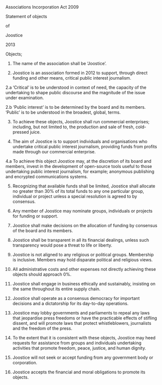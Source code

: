 Associations Incorporation Act 2009


Statement of objects

of

Joostice

2013


Objects;

1.  The name of the association shall be ‘Joostice’.

2.  Joostice is an association formed in 2012 to support, through direct funding and other means, critical public interest journalism.

2.a  ‘Critical’ is to be understood in context of need, the capacity of the undertaking to shape public discourse and the magnitude of the issue under examination.

2.b 	‘Public interest’ is to be determined by the board and its members. ‘Public’ is to be understood in the broadest, global, terms.

3.	To achieve these objects, Joostice shall run commercial enterprises; including, but not limited to, the production and sale of fresh, cold-pressed juice.

4.	The aim of Joostice is to support individuals and organisations who undertake critical public interest journalism, providing funds from profits made through our commercial enterprise.


4.a	To achieve this object Joostice may, at the discretion of its board and members, invest in the development of open-source tools useful to those undertaking public interest journalism, for example; anonymous publishing and encrypted communications systems.

5.	Recognizing that available funds shall be limited, Joostice shall allocate no greater than 30% of its total funds to any one particular group, individual or project unless a special resolution is agreed to by consensus.

6.	Any member of Joostice may nominate groups, individuals or projects for funding or support.

7.	Joostice shall make decisions on the allocation of funding by consensus of the board and its members.

8.	Joostice shall be transparent in all its financial dealings, unless such transparency would pose a threat to life or liberty.

9.	Joostice is not aligned to any religious or political groups. Membership is inclusive. Members may hold disparate political and religious views.

10.	All administrative costs and other expenses not directly achieving these objects should approach 0%.

11.	Joostice shall engage in business ethically and sustainably, insisting on the same throughout its entire supply chain.

12.	Joostice shall operate as a consensus democracy for important decisions and a dictatorship for its day-to-day operations.

13.	Joostice may lobby governments and parliaments to repeal any laws that jeopardise press freedoms or have the practicable effects of stifling dissent, and will promote laws that protect whistleblowers, journalists and the freedom of the press.

14.	To the extent that it is consistent with these objects, Joostice may heed requests for assistance from groups and individuals undertaking activities that promote freedom, peace, justice, and human dignity.

15.	Joostice will not seek or accept funding from any government body or corporation.

16.	Joostice accepts the financial and moral obligations to promote its objects.
